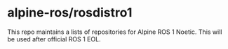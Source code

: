 # alpine-ros/rosdistro1

This repo maintains a lists of repositories for Alpine ROS 1 Noetic. This will be used after official ROS 1 EOL.
